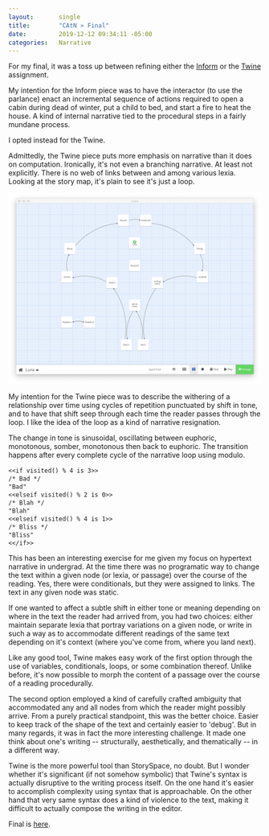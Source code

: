 ```yaml
---
layout:       single
title:        "CAtN » Final"
date:         2019-12-12 09:34:11 -05:00
categories:   Narrative
---
```


For my final, it was a toss up between refining either the [Inform](https://itp.nopivnick.com/narrative/first-inform/) or the [Twine](https://itp.nopivnick.com/narrative/first-twine/) assignment.

My intention for the Inform piece was to have the interactor (to use the parlance) enact an incremental sequence of actions required to open a cabin during dead of winter, put a child to bed, and start a fire to heat the house. A kind of internal narrative tied to the procedural steps in a fairly mundane process.

I opted instead for the Twine.

Admittedly, the Twine piece puts more emphasis on narrative than it does on computation. Ironically, it's not even a branching narrative. At least not explicitly. There is no web of links between and among various lexia. Looking at the story map, it's plain to see it's just a loop.

![Twine's Story Map view](/assets/catn/2019-12-12/luna_story-map.png)

My intention for the Twine piece was to describe the withering of a relationship over time using cycles of repetition punctuated by shift in tone, and to have that shift seep through each time the reader passes through the loop. I like the idea of the loop as a kind of narrative resignation.

The change in tone is sinusoidal, oscillating between euphoric, monotonous, somber, monotonous then back to euphoric. The transition happens after every complete cycle of the narrative loop using modulo.

```
<<if visited() % 4 is 3>>
/* Bad */
"Bad"
<<elseif visited() % 2 is 0>>
/* Blah */
"Blah"
<<elseif visited() % 4 is 1>>
/* Bliss */
"Bliss"
<</if>>
```

This has been an interesting exercise for me given my focus on hypertext narrative in undergrad. At the time there was no programatic way to change the text within a given node (or lexia, or passage) over the course of the reading. Yes, there were conditionals, but they were assigned to links. The text in any given node was static.

If one wanted to affect a subtle shift in either tone or meaning depending on where in the text the reader had arrived from, you had two choices: either maintain separate lexia that portray  variations on a given node, or write in such a way as to accommodate different readings of the same text depending on it's context (where you've come from, where you land next).

Like any good tool, Twine makes easy work of the first option through the use of variables, conditionals, loops, or some combination thereof. Unlike before, it's now possible to morph the content of a passage over the course of a reading procedurally.

The second option employed a kind of carefully crafted ambiguity that accommodated any and all nodes from which the reader might possibly arrive. From a purely practical standpoint, this was the better choice. Easier to keep track of the shape of the text and certainly easier to 'debug'. But in many regards, it was in fact the more interesting challenge. It made one think about one's writing -- structurally, aesthetically, and thematically -- in a different way.

Twine is the more powerful tool than StorySpace, no doubt. But I wonder whether it's significant (if not somehow symbolic) that Twine's syntax is actually disruptive to the writing process itself. On the one hand it's easier to accomplish complexity using syntax that is approachable. On the other hand that very same syntax does a kind of violence to the text, making it difficult to actually compose the writing in the editor.

Final is [here](http://j.mp/2PfpTgk).

